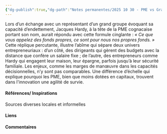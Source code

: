 ```yaml
---
{"dg-publish":true,"dg-path":"Notes permanentes/2025 10 30 - PME vs Grands Groupes - fonds propres.md","permalink":"/notes-permanentes/2025-10-30-pme-vs-grands-groupes-fonds-propres/","dgPassFrontmatter":true}
---
```


Lors d’un échange avec un représentant d’un grand groupe évoquant sa capacité d’endettement, Jacques Hardy, à la tête de la PME cognacaise portant son nom, aurait répondu avec cette formule cinglante : _« Ce que vous appelez des fonds propres, ce sont pour nous nos propres fonds. »_ Cette réplique percutante, illustre l’abîme qui sépare deux univers entrepreneuriaux : d’un côté, des dirigeants qui gèrent des budgets avec la distance que confère un salaire fixe ; de l’autre, des entrepreneurs comme Hardy qui engagent leur maison, leur épargne, parfois jusqu’à leur sécurité familiale. 
Les enjeux, comme les marges de manœuvre dans les capacités décisionnelles, n’y sont pas comparables.
Une différence d’échelle qui explique pourquoi les PME, bien que moins dotées en capitaux, trouvent dans l'innovation une agilité de survie.

#### Références/ Inspirations
Sources diverses locales et informelles

#### Liens



#### Commentaires


